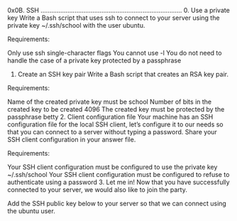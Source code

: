 0x0B. SSH 
............................................................................... 
0. Use a private key 
Write a Bash script that uses ssh to connect to your server using the private key ~/.ssh/school with the user ubuntu.

Requirements:

Only use ssh single-character flags
You cannot use -l
You do not need to handle the case of a private key protected by a passphrase 
1. Create an SSH key pair 
Write a Bash script that creates an RSA key pair.

Requirements:

Name of the created private key must be school
Number of bits in the created key to be created 4096
The created key must be protected by the passphrase betty 
2. Client configuration file 
Your machine has an SSH configuration file for the local SSH client, let’s configure it to our needs so that you can connect to a server without typing a password. Share your SSH client configuration in your answer file.

Requirements:

Your SSH client configuration must be configured to use the private key ~/.ssh/school
Your SSH client configuration must be configured to refuse to authenticate using a password 
3. Let me in! 
Now that you have successfully connected to your server, we would also like to join the party.

Add the SSH public key below to your server so that we can connect using the ubuntu user. 
